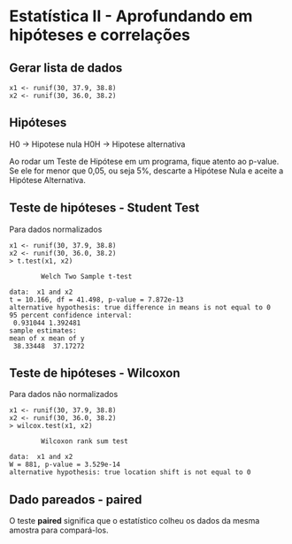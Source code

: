 # Estatística II - Aprofundando em hipóteses e correlações

## Gerar lista de dados

```
x1 <- runif(30, 37.9, 38.8)
x2 <- runif(30, 36.0, 38.2)
```

## Hipóteses

H0 -> Hipotese nula
H0H -> Hipotese alternativa

Ao rodar um Teste de Hipótese em um programa, fique atento ao p-value. Se ele for menor que 0,05, ou seja 5%, descarte a Hipótese Nula e aceite a Hipótese Alternativa.

## Teste de hipóteses - Student Test

Para dados normalizados

```
x1 <- runif(30, 37.9, 38.8)
x2 <- runif(30, 36.0, 38.2)
> t.test(x1, x2)

        Welch Two Sample t-test

data:  x1 and x2
t = 10.166, df = 41.498, p-value = 7.872e-13
alternative hypothesis: true difference in means is not equal to 0
95 percent confidence interval:
 0.931044 1.392481
sample estimates:
mean of x mean of y
 38.33448  37.17272
```

## Teste de hipóteses - Wilcoxon

Para dados não normalizados

```
x1 <- runif(30, 37.9, 38.8)
x2 <- runif(30, 36.0, 38.2)
> wilcox.test(x1, x2)

        Wilcoxon rank sum test

data:  x1 and x2
W = 881, p-value = 3.529e-14
alternative hypothesis: true location shift is not equal to 0
```

## Dado pareados - paired

O teste <b>paired</b> significa que o estatístico colheu os dados da mesma amostra para compará-los.